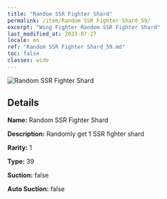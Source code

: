 ```yaml
---
title: "Random SSR Fighter Shard"
permalink: /item/Random SSR Fighter Shard_59/
excerpt: "Wing Fighter Random SSR Fighter Shard"
last_modified_at: 2023-07-27
locale: en
ref: "Random SSR Fighter Shard_59.md"
toc: false
classes: wide
---
```



 ![Random SSR Fighter Shard](/images/item/Random_SSR_Fighter_Shard_p.png)



## Details

 **Name:** Random SSR Fighter Shard 

 **Description:** Randomly get 1 SSR fighter shard

 **Rarity:** 1 

 **Type:** 39 

 **Suction:** false 

 **Auto Suction:** false 


